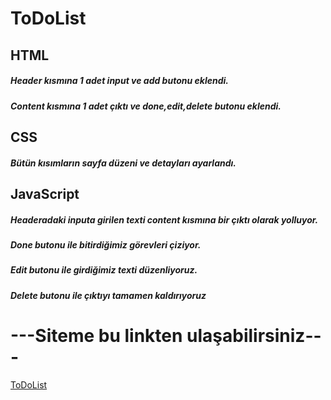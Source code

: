 # ToDoList
## HTML
##### Header kısmına 1 adet input ve add butonu eklendi.
##### Content kısmına 1 adet çıktı ve done,edit,delete butonu eklendi.

## CSS
##### Bütün kısımların sayfa düzeni ve detayları ayarlandı.

## JavaScript
##### Headeradaki inputa girilen texti content kısmına bir çıktı olarak yolluyor.
##### Done butonu ile bitirdiğimiz görevleri çiziyor.
##### Edit butonu ile girdiğimiz texti düzenliyoruz.
##### Delete butonu ile çıktıyı tamamen kaldırıyoruz

#   ---Siteme bu linkten ulaşabilirsiniz---
   [ToDoList](alpayozer.github.io/ToDo/)
